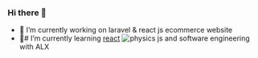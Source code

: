 ### Hi there 👋



- 🔭 I’m currently working on laravel & react js ecommerce website
- 🌱# I’m currently learning [react](#) ![physics](https://user-images.githubusercontent.com/100168104/235467736-661d78d5-9282-46a9-a939-742dc1678e2d.png)
 js and software engineering  with ALX 

